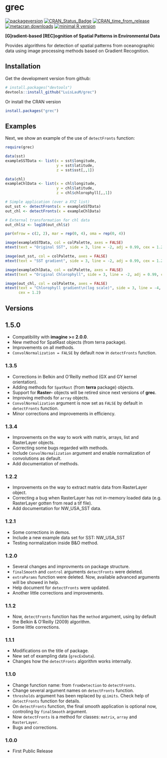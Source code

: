 grec
=======

[![packageversion](https://img.shields.io/badge/Package%20version-1.4.1-orange.svg?style=flat-square)](commits/master) [![CRAN_Status_Badge](https://www.r-pkg.org/badges/version/grec)](https://cran.r-project.org/package=grec) [![CRAN_time_from_release](https://www.r-pkg.org/badges/ago/grec)](https://cran.r-project.org/package=grec) [![metacran downloads](https://cranlogs.r-pkg.org/badges/grec)](https://cran.r-project.org/package=grec) [![minimal R version](https://img.shields.io/badge/R%3E%3D-3.2.0-6666ff.svg)](https://cran.r-project.org/)

**[G]radient-based [REC]ognition of Spatial Patterns in Environmental Data**

Provides algorithms for detection of spatial patterns from oceanographic data using image processing methods based on Gradient Recognition.

## Installation

Get the development version from github:

``` r
# install.packages("devtools")
devtools::install_github("LuisLauM/grec")
```

Or install the CRAN version

``` r
install.packages("grec")
```

## Examples

Next, we show an example of the use of `detectFronts` function:

``` r
require(grec)

data(sst)
exampleSSTData <- list(x = sst$longitude,
                       y = sst$latitude,
                       z = sst$sst[,,1])

data(chl)
exampleChlData <- list(x = chl$longitude,
                       y = chl$latitude,
                       z = chl$chlorophyll[,,1])

# Simple application (over a XYZ list)
out_sst <- detectFronts(x = exampleSSTData)
out_chl <- detectFronts(x = exampleChlData)

# External transformation for chl data
out_chl$z <- log10(out_chl$z)

par(mfrow = c(2, 2), mar = rep(0, 4), oma = rep(0, 4))

image(exampleSSTData, col = colPalette, axes = FALSE)
mtext(text = "Original SST", side = 3, line = -2, adj = 0.99, cex = 1.2)

image(out_sst, col = colPalette, axes = FALSE)
mtext(text = "SST gradient", side = 3, line = -2, adj = 0.99, cex = 1.2)

image(exampleChlData, col = colPalette, axes = FALSE)
mtext(text = "Original Chlorophyll", side = 3, line = -2, adj = 0.99, cex = 1.2)

image(out_chl, col = colPalette, axes = FALSE)
mtext(text = "Chlorophyll gradient\n(log scale)", side = 3, line = -4, adj = 0.99,
      cex = 1.2)
```

## Versions

## 1.5.0
  - Compatibility with **imagine >= 2.0.0**.
  - New method for SpatRast objects (from terra package).
  - Improvements on all methods.
  - `ConvolNormalization = FALSE` by default now in `detectFronts` function. 

### 1.3.5
  - Corrections in Belkin and O'Reilly method (GX and GY kernel orientation).
  - Adding methods for `SpatRast` (from **terra** package) objects.
  - Support for **Raster-** objects will be retired since next versions of **grec**.
  - Improving methods for `array` objects.
  - `ConvolNormalization` argument is now set as `FALSE` by default in `detectFronts` function.
  - Minor corrections and improvements in efficiency.

### 1.3.4
  - Improvements on the way to work with matrix, arrays, list and RasterLayer objects.
  - Correcting some bugs regarded with methods.
  - Include `ConvolNormalization` argument and enable normalization of convolutions as default.
  - Add documentation of methods.

### 1.2.2
  - Improvements on the way to extract matrix data from RasterLayer object.
  - Correcting a bug when RasterLayer has not in-memory loaded data (e.g. RasterLayer gotten from read a tif file).
  - Add documentation for NW_USA_SST data.
  
### 1.2.1
  - Some corrections in demos.
  - Include a new example data set for SST: NW_USA_SST
  - Testing normalization inside B&O method.

### 1.2.0
  - Several changes and improvments on package structure.
  - `finalSmooth` and `control` arguments `detectFronts` were deleted.
  - `extraParams` function were deleted. Now, available advanced arguments will be showed in help.
  - Help document for `detectFronts` were updated.
  - Another little corrections and improvements.

### 1.1.2
  - Now, `detectFronts` function has the `method` argument, using by default the Belkin & O'Reilly (2009) algorithm.
  - Some little corrections.

### 1.1.1
  - Modifications on the title of package.
  - New set of exampling data (`grecExData`).
  - Changes how the `detectFronts` algorithm works internally.
  
### 1.1.0
  - Change function name: from `fromDetection` to `detectFronts`.
  - Change several argument names on `detectFronts` function.
  - `thresholds` argument has been replaced by `qLimits`. Check help of `detectFronts` function for details.
  - On `detectFronts` function, the final smooth application is optional now, controling by `finalSmooth` argument.
  - Now `detectFronts` is a method for classes: `matrix`, `array` and `RasterLayer`.
  - Bugs and corrections.

### 1.0.0
  - First Public Release
